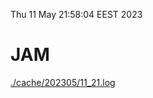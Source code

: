 Thu 11 May 21:58:04 EEST 2023
# JAM
<a href='./cache/202305/11_21.log'>./cache/202305/11_21.log</a>
